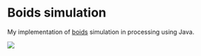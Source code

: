 # Boids simulation

My implementation of [boids](https://en.wikipedia.org/wiki/Boids) simulation in processing using Java.

![](boids_anim2.gif)
